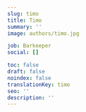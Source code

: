 ```yaml
---
slug: timo
title: Timo
summary: ''
image: authors/timo.jpg

job: Barkeeper
social: []

toc: false
draft: false
noindex: false
translationKey: timo
seo: ''
description: ''
---
```

